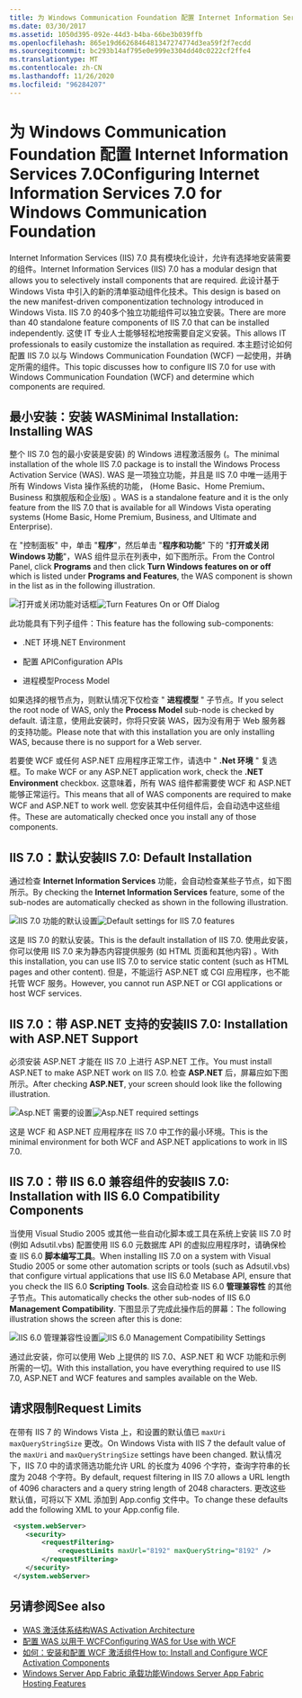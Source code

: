 ```yaml
---
title: 为 Windows Communication Foundation 配置 Internet Information Services 7.0
ms.date: 03/30/2017
ms.assetid: 1050d395-092e-44d3-b4ba-66be3b039ffb
ms.openlocfilehash: 865e19d6626846481347274774d3ea59f2f7ecdd
ms.sourcegitcommit: bc293b14af795e0e999e3304dd40c0222cf2ffe4
ms.translationtype: MT
ms.contentlocale: zh-CN
ms.lasthandoff: 11/26/2020
ms.locfileid: "96284207"
---
```

# <a name="configuring-internet-information-services-70-for-windows-communication-foundation"></a><span data-ttu-id="473e4-102">为 Windows Communication Foundation 配置 Internet Information Services 7.0</span><span class="sxs-lookup"><span data-stu-id="473e4-102">Configuring Internet Information Services 7.0 for Windows Communication Foundation</span></span>

<span data-ttu-id="473e4-103">Internet Information Services (IIS) 7.0 具有模块化设计，允许有选择地安装需要的组件。</span><span class="sxs-lookup"><span data-stu-id="473e4-103">Internet Information Services (IIS) 7.0 has a modular design that allows you to selectively install components that are required.</span></span> <span data-ttu-id="473e4-104">此设计基于 Windows Vista 中引入的新的清单驱动组件化技术。</span><span class="sxs-lookup"><span data-stu-id="473e4-104">This design is based on the new manifest-driven componentization technology introduced in Windows Vista.</span></span> <span data-ttu-id="473e4-105">IIS 7.0 的40多个独立功能组件可以独立安装。</span><span class="sxs-lookup"><span data-stu-id="473e4-105">There are more than 40 standalone feature components of IIS 7.0 that can be installed independently.</span></span> <span data-ttu-id="473e4-106">这使 IT 专业人士能够轻松地按需要自定义安装。</span><span class="sxs-lookup"><span data-stu-id="473e4-106">This allows IT professionals to easily customize the installation as required.</span></span> <span data-ttu-id="473e4-107">本主题讨论如何配置 IIS 7.0 以与 Windows Communication Foundation (WCF) 一起使用，并确定所需的组件。</span><span class="sxs-lookup"><span data-stu-id="473e4-107">This topic discusses how to configure IIS 7.0 for use with Windows Communication Foundation (WCF) and determine which components are required.</span></span>

## <a name="minimal-installation-installing-was"></a><span data-ttu-id="473e4-108">最小安装：安装 WAS</span><span class="sxs-lookup"><span data-stu-id="473e4-108">Minimal Installation: Installing WAS</span></span>

 <span data-ttu-id="473e4-109">整个 IIS 7.0 包的最小安装是安装) 的 Windows 进程激活服务 (。</span><span class="sxs-lookup"><span data-stu-id="473e4-109">The minimal installation of the whole IIS 7.0 package is to install the Windows Process Activation Service (WAS).</span></span> <span data-ttu-id="473e4-110">WAS 是一项独立功能，并且是 IIS 7.0 中唯一适用于所有 Windows Vista 操作系统的功能， (Home Basic、Home Premium、Business 和旗舰版和企业版) 。</span><span class="sxs-lookup"><span data-stu-id="473e4-110">WAS is a standalone feature and it is the only feature from the IIS 7.0 that is available for all Windows Vista operating systems (Home Basic, Home Premium, Business, and Ultimate and Enterprise).</span></span>

 <span data-ttu-id="473e4-111">在 "控制面板" 中，单击 "**程序**"，然后单击 "**程序和功能**" 下的 "**打开或关闭 Windows 功能**"，WAS 组件显示在列表中，如下图所示。</span><span class="sxs-lookup"><span data-stu-id="473e4-111">From the Control Panel, click **Programs** and then click **Turn Windows features on or off** which is listed under **Programs and Features**, the WAS component is shown in the list as in the following illustration.</span></span>

 <span data-ttu-id="473e4-112">![打开或关闭功能对话框](media/wcfc-turnfeaturesonoroffs.gif "wcfc_TurnFeaturesOnOrOffs")</span><span class="sxs-lookup"><span data-stu-id="473e4-112">![Turn Features On or Off Dialog](media/wcfc-turnfeaturesonoroffs.gif "wcfc_TurnFeaturesOnOrOffs")</span></span>

 <span data-ttu-id="473e4-113">此功能具有下列子组件：</span><span class="sxs-lookup"><span data-stu-id="473e4-113">This feature has the following sub-components:</span></span>

- <span data-ttu-id="473e4-114">.NET 环境</span><span class="sxs-lookup"><span data-stu-id="473e4-114">.NET Environment</span></span>

- <span data-ttu-id="473e4-115">配置 API</span><span class="sxs-lookup"><span data-stu-id="473e4-115">Configuration APIs</span></span>

- <span data-ttu-id="473e4-116">进程模型</span><span class="sxs-lookup"><span data-stu-id="473e4-116">Process Model</span></span>

 <span data-ttu-id="473e4-117">如果选择的根节点为，则默认情况下仅检查 " **进程模型** " 子节点。</span><span class="sxs-lookup"><span data-stu-id="473e4-117">If you select the root node of WAS, only the **Process Model** sub-node is checked by default.</span></span> <span data-ttu-id="473e4-118">请注意，使用此安装时，你将只安装 WAS，因为没有用于 Web 服务器的支持功能。</span><span class="sxs-lookup"><span data-stu-id="473e4-118">Please note that with this installation you are only installing WAS, because there is no support for a Web server.</span></span>

 <span data-ttu-id="473e4-119">若要使 WCF 或任何 ASP.NET 应用程序正常工作，请选中 " **.Net 环境** " 复选框。</span><span class="sxs-lookup"><span data-stu-id="473e4-119">To make WCF or any ASP.NET application work, check the **.NET Environment** checkbox.</span></span> <span data-ttu-id="473e4-120">这意味着，所有 WAS 组件都需要使 WCF 和 ASP.NET 能够正常运行。</span><span class="sxs-lookup"><span data-stu-id="473e4-120">This means that all of WAS components are required to make WCF and ASP.NET to work well.</span></span> <span data-ttu-id="473e4-121">您安装其中任何组件后，会自动选中这些组件。</span><span class="sxs-lookup"><span data-stu-id="473e4-121">These are automatically checked once you install any of those components.</span></span>

## <a name="iis-70-default-installation"></a><span data-ttu-id="473e4-122">IIS 7.0：默认安装</span><span class="sxs-lookup"><span data-stu-id="473e4-122">IIS 7.0: Default Installation</span></span>

 <span data-ttu-id="473e4-123">通过检查 **Internet Information Services** 功能，会自动检查某些子节点，如下图所示。</span><span class="sxs-lookup"><span data-stu-id="473e4-123">By checking the **Internet Information Services** feature, some of the sub-nodes are automatically checked as shown in the following illustration.</span></span>

 <span data-ttu-id="473e4-124">![IIS 7.0 功能的默认设置](media/wcfc-turningfeaturesonoroff2.gif "wcfc_TurningFeaturesOnOrOff2")</span><span class="sxs-lookup"><span data-stu-id="473e4-124">![Default settings for IIS 7.0 features](media/wcfc-turningfeaturesonoroff2.gif "wcfc_TurningFeaturesOnOrOff2")</span></span>

 <span data-ttu-id="473e4-125">这是 IIS 7.0 的默认安装。</span><span class="sxs-lookup"><span data-stu-id="473e4-125">This is the default installation of IIS 7.0.</span></span> <span data-ttu-id="473e4-126">使用此安装，你可以使用 IIS 7.0 来为静态内容提供服务 (如 HTML 页面和其他内容) 。</span><span class="sxs-lookup"><span data-stu-id="473e4-126">With this installation, you can use IIS 7.0 to service static content (such as HTML pages and other content).</span></span> <span data-ttu-id="473e4-127">但是，不能运行 ASP.NET 或 CGI 应用程序，也不能托管 WCF 服务。</span><span class="sxs-lookup"><span data-stu-id="473e4-127">However, you cannot run ASP.NET or CGI applications or host WCF services.</span></span>

## <a name="iis-70-installation-with-aspnet-support"></a><span data-ttu-id="473e4-128">IIS 7.0：带 ASP.NET 支持的安装</span><span class="sxs-lookup"><span data-stu-id="473e4-128">IIS 7.0: Installation with ASP.NET Support</span></span>

 <span data-ttu-id="473e4-129">必须安装 ASP.NET 才能在 IIS 7.0 上进行 ASP.NET 工作。</span><span class="sxs-lookup"><span data-stu-id="473e4-129">You must install ASP.NET to make ASP.NET work on IIS 7.0.</span></span> <span data-ttu-id="473e4-130">检查 **ASP.NET** 后，屏幕应如下图所示。</span><span class="sxs-lookup"><span data-stu-id="473e4-130">After checking **ASP.NET**, your screen should look like the following illustration.</span></span>

 <span data-ttu-id="473e4-131">![Asp.NET 需要的设置](media/wcfc-trunfeaturesonoroff3s.gif "wcfc_TrunFeaturesOnOrOFf3s")</span><span class="sxs-lookup"><span data-stu-id="473e4-131">![Asp.NET required settings](media/wcfc-trunfeaturesonoroff3s.gif "wcfc_TrunFeaturesOnOrOFf3s")</span></span>

 <span data-ttu-id="473e4-132">这是 WCF 和 ASP.NET 应用程序在 IIS 7.0 中工作的最小环境。</span><span class="sxs-lookup"><span data-stu-id="473e4-132">This is the minimal environment for both WCF and ASP.NET applications to work in IIS 7.0.</span></span>

## <a name="iis-70-installation-with-iis-60-compatibility-components"></a><span data-ttu-id="473e4-133">IIS 7.0：带 IIS 6.0 兼容组件的安装</span><span class="sxs-lookup"><span data-stu-id="473e4-133">IIS 7.0: Installation with IIS 6.0 Compatibility Components</span></span>

 <span data-ttu-id="473e4-134">当使用 Visual Studio 2005 或其他一些自动化脚本或工具在系统上安装 IIS 7.0 时 (例如 Adsutil.vbs) 配置使用 IIS 6.0 元数据库 API 的虚拟应用程序时，请确保检查 IIS 6.0 **脚本编写工具**。</span><span class="sxs-lookup"><span data-stu-id="473e4-134">When installing IIS 7.0 on a system with Visual Studio 2005 or some other automation scripts or tools (such as Adsutil.vbs) that configure virtual applications that use IIS 6.0 Metabase API, ensure that you check the IIS 6.0 **Scripting Tools**.</span></span> <span data-ttu-id="473e4-135">这会自动检查 IIS 6.0 **管理兼容性** 的其他子节点。</span><span class="sxs-lookup"><span data-stu-id="473e4-135">This automatically checks the other sub-nodes of IIS 6.0 **Management Compatibility**.</span></span> <span data-ttu-id="473e4-136">下图显示了完成此操作后的屏幕：</span><span class="sxs-lookup"><span data-stu-id="473e4-136">The following illustration shows the screen after this is done:</span></span>

 <span data-ttu-id="473e4-137">![IIS 6.0 管理兼容性设置](media/scfc-turnfeaturesonoroff5s.gif "scfc_TurnFeaturesOnOrOff5s")</span><span class="sxs-lookup"><span data-stu-id="473e4-137">![IIS 6.0 Management Compatibility Settings](media/scfc-turnfeaturesonoroff5s.gif "scfc_TurnFeaturesOnOrOff5s")</span></span>

 <span data-ttu-id="473e4-138">通过此安装，你可以使用 Web 上提供的 IIS 7.0、ASP.NET 和 WCF 功能和示例所需的一切。</span><span class="sxs-lookup"><span data-stu-id="473e4-138">With this installation, you have everything required to use IIS 7.0, ASP.NET and WCF features and samples available on the Web.</span></span>

## <a name="request-limits"></a><span data-ttu-id="473e4-139">请求限制</span><span class="sxs-lookup"><span data-stu-id="473e4-139">Request Limits</span></span>

 <span data-ttu-id="473e4-140">在带有 IIS 7 的 Windows Vista 上，和设置的默认值已 `maxUri` `maxQueryStringSize` 更改。</span><span class="sxs-lookup"><span data-stu-id="473e4-140">On Windows Vista with IIS 7 the default value of the `maxUri` and `maxQueryStringSize` settings have been changed.</span></span> <span data-ttu-id="473e4-141">默认情况下，IIS 7.0 中的请求筛选功能允许 URL 的长度为 4096 个字符，查询字符串的长度为 2048 个字符。</span><span class="sxs-lookup"><span data-stu-id="473e4-141">By default, request filtering in IIS 7.0 allows a URL length of 4096 characters and a query string length of 2048 characters.</span></span> <span data-ttu-id="473e4-142">更改这些默认值，可将以下 XML 添加到 App.config 文件中。</span><span class="sxs-lookup"><span data-stu-id="473e4-142">To change these defaults add the following XML to your App.config file.</span></span>

```xml
 <system.webServer>
    <security>
        <requestFiltering>
            <requestLimits maxUrl="8192" maxQueryString="8192" />
        </requestFiltering>
    </security>
 </system.webServer>
 ```

## <a name="see-also"></a><span data-ttu-id="473e4-143">另请参阅</span><span class="sxs-lookup"><span data-stu-id="473e4-143">See also</span></span>

- [<span data-ttu-id="473e4-144">WAS 激活体系结构</span><span class="sxs-lookup"><span data-stu-id="473e4-144">WAS Activation Architecture</span></span>](was-activation-architecture.md)
- [<span data-ttu-id="473e4-145">配置 WAS 以用于 WCF</span><span class="sxs-lookup"><span data-stu-id="473e4-145">Configuring WAS for Use with WCF</span></span>](configuring-the-wpa--service-for-use-with-wcf.md)
- [<span data-ttu-id="473e4-146">如何：安装和配置 WCF 激活组件</span><span class="sxs-lookup"><span data-stu-id="473e4-146">How to: Install and Configure WCF Activation Components</span></span>](how-to-install-and-configure-wcf-activation-components.md)
- <span data-ttu-id="473e4-147">[Windows Server App Fabric 承载功能](/previous-versions/appfabric/ee677189(v=azure.10))</span><span class="sxs-lookup"><span data-stu-id="473e4-147">[Windows Server App Fabric Hosting Features](/previous-versions/appfabric/ee677189(v=azure.10))</span></span>
